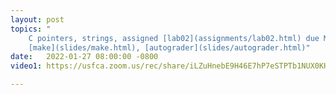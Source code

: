 ```yaml
---
layout: post
topics: "
    C pointers, strings, assigned [lab02](assignments/lab02.html) due Mon 2/7, 
    [make](slides/make.html), [autograder](slides/autograder.html)"
date:   2022-01-27 08:00:00 -0800
video1: https://usfca.zoom.us/rec/share/iLZuHnebE9H46E7hP7eSTPTb1NUX0KHiBZ5P2eangEjLk_yRlEk6vCvBWXPpjVOP.4fBdFaHYeIvkbp1k

---
```

